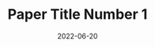 ---
title: "Paper Title Number 1"
collection: publications
permalink: /publication/hivt
date: 2022-06-20
venue: 'CVPR 2022'
paperurl: 'https://openaccess.thecvf.com/content/CVPR2022/papers/Zhou_HiVT_Hierarchical_Vector_Transformer_for_Multi-Agent_Motion_Prediction_CVPR_2022_paper.pdf'
authors:
    - name: Zikang Zhou
    - name: Luyao Ye
    - name: Jianping Wang
    - name: Kui Wu
    - name: Kejie Lu
links:
    - name: Paper
      link: https://openaccess.thecvf.com/content/CVPR2022/papers/Zhou_HiVT_Hierarchical_Vector_Transformer_for_Multi-Agent_Motion_Prediction_CVPR_2022_paper.pdf
    - name: Github
      link: https://github.com/ZikangZhou/HiVT
---